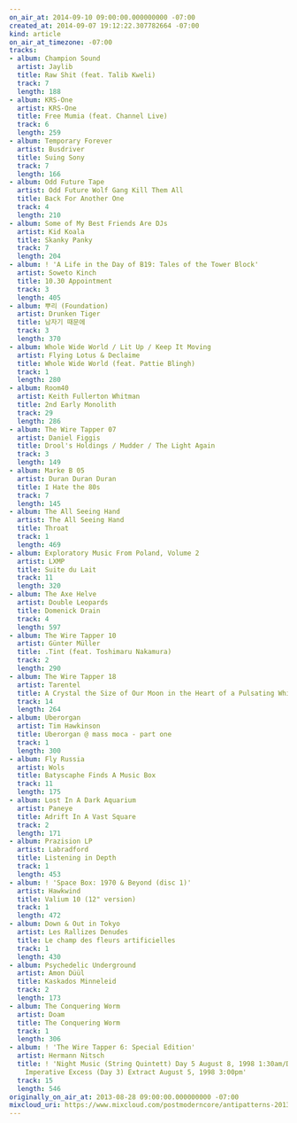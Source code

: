 ```yaml
---
on_air_at: 2014-09-10 09:00:00.000000000 -07:00
created_at: 2014-09-07 19:12:22.307782664 -07:00
kind: article
on_air_at_timezone: -07:00
tracks:
- album: Champion Sound
  artist: Jaylib
  title: Raw Shit (feat. Talib Kweli)
  track: 7
  length: 188
- album: KRS-One
  artist: KRS-One
  title: Free Mumia (feat. Channel Live)
  track: 6
  length: 259
- album: Temporary Forever
  artist: Busdriver
  title: Suing Sony
  track: 7
  length: 166
- album: Odd Future Tape
  artist: Odd Future Wolf Gang Kill Them All
  title: Back For Another One
  track: 4
  length: 210
- album: Some of My Best Friends Are DJs
  artist: Kid Koala
  title: Skanky Panky
  track: 7
  length: 204
- album: ! 'A Life in the Day of B19: Tales of the Tower Block'
  artist: Soweto Kinch
  title: 10.30 Appointment
  track: 3
  length: 405
- album: 뿌리 (Foundation)
  artist: Drunken Tiger
  title: 남자기 때문에
  track: 3
  length: 370
- album: Whole Wide World / Lit Up / Keep It Moving
  artist: Flying Lotus & Declaime
  title: Whole Wide World (feat. Pattie Blingh)
  track: 1
  length: 280
- album: Room40
  artist: Keith Fullerton Whitman
  title: 2nd Early Monolith
  track: 29
  length: 286
- album: The Wire Tapper 07
  artist: Daniel Figgis
  title: Drool's Holdings / Mudder / The Light Again
  track: 3
  length: 149
- album: Marke B 05
  artist: Duran Duran Duran
  title: I Hate the 80s
  track: 7
  length: 145
- album: The All Seeing Hand
  artist: The All Seeing Hand
  title: Throat
  track: 1
  length: 469
- album: Exploratory Music From Poland, Volume 2
  artist: LXMP
  title: Suite du Lait
  track: 11
  length: 320
- album: The Axe Helve
  artist: Double Leopards
  title: Domenick Drain
  track: 4
  length: 597
- album: The Wire Tapper 10
  artist: Günter Müller
  title: .Tint (feat. Toshimaru Nakamura)
  track: 2
  length: 290
- album: The Wire Tapper 18
  artist: Tarentel
  title: A Crystal the Size of Our Moon in the Heart of a Pulsating White Dwarf
  track: 14
  length: 264
- album: Uberorgan
  artist: Tim Hawkinson
  title: Uberorgan @ mass moca - part one
  track: 1
  length: 300
- album: Fly Russia
  artist: Wols
  title: Batyscaphe Finds A Music Box
  track: 11
  length: 175
- album: Lost In A Dark Aquarium
  artist: Paneye
  title: Adrift In A Vast Square
  track: 2
  length: 171
- album: Prazision LP
  artist: Labradford
  title: Listening in Depth
  track: 1
  length: 453
- album: ! 'Space Box: 1970 & Beyond (disc 1)'
  artist: Hawkwind
  title: Valium 10 (12" version)
  track: 1
  length: 472
- album: Down & Out in Tokyo
  artist: Les Rallizes Denudes
  title: Le champ des fleurs artificielles
  track: 1
  length: 430
- album: Psychedelic Underground
  artist: Amon Düül
  title: Kaskados Minneleid
  track: 2
  length: 173
- album: The Conquering Worm
  artist: Doam
  title: The Conquering Worm
  track: 1
  length: 306
- album: ! 'The Wire Tapper 6: Special Edition'
  artist: Hermann Nitsch
  title: ! 'Night Music (String Quintett) Day 5 August 8, 1998 1:30am/Day of Dionysus:
    Imperative Excess (Day 3) Extract August 5, 1998 3:00pm'
  track: 15
  length: 546
originally_on_air_at: 2013-08-28 09:00:00.000000000 -07:00
mixcloud_uri: https://www.mixcloud.com/postmoderncore/antipatterns-2013-08-28/
---
```

